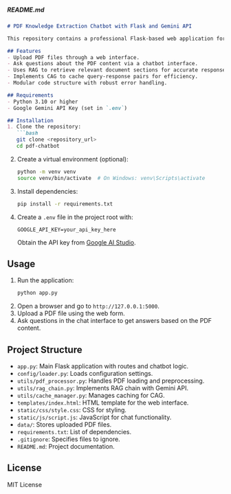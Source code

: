 ##### **README.md**
```markdown
# PDF Knowledge Extraction Chatbot with Flask and Gemini API

This repository contains a professional Flask-based web application for a PDF knowledge extraction chatbot using Retrieval-Augmented Generation (RAG) and Cache-Augmented Generation (CAG) with Google's Gemini API.

## Features
- Upload PDF files through a web interface.
- Ask questions about the PDF content via a chatbot interface.
- Uses RAG to retrieve relevant document sections for accurate responses.
- Implements CAG to cache query-response pairs for efficiency.
- Modular code structure with robust error handling.

## Requirements
- Python 3.10 or higher
- Google Gemini API Key (set in `.env`)

## Installation
1. Clone the repository:
   ```bash
   git clone <repository_url>
   cd pdf-chatbot
   ```
2. Create a virtual environment (optional):
   ```bash
   python -m venv venv
   source venv/bin/activate  # On Windows: venv\Scripts\activate
   ```
3. Install dependencies:
   ```bash
   pip install -r requirements.txt
   ```
4. Create a `.env` file in the project root with:
   ```
   GOOGLE_API_KEY=your_api_key_here
   ```
   Obtain the API key from [Google AI Studio](https://aistudio.google.com/app/apikey).

## Usage
1. Run the application:
   ```bash
   python app.py
   ```
2. Open a browser and go to `http://127.0.0.1:5000`.
3. Upload a PDF file using the web form.
4. Ask questions in the chat interface to get answers based on the PDF content.

## Project Structure
- `app.py`: Main Flask application with routes and chatbot logic.
- `config/loader.py`: Loads configuration settings.
- `utils/pdf_processor.py`: Handles PDF loading and preprocessing.
- `utils/rag_chain.py`: Implements RAG chain with Gemini API.
- `utils/cache_manager.py`: Manages caching for CAG.
- `templates/index.html`: HTML template for the web interface.
- `static/css/style.css`: CSS for styling.
- `static/js/script.js`: JavaScript for chat functionality.
- `data/`: Stores uploaded PDF files.
- `requirements.txt`: List of dependencies.
- `.gitignore`: Specifies files to ignore.
- `README.md`: Project documentation.

## License
MIT License
```